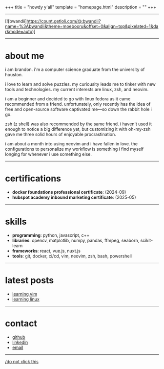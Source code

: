 +++
title = "howdy y'all" 
template = "homepage.html"
description = ""
+++

---

[![bwandii]https://count.getloli.com/@:bwandii?name=%3Abwandii&theme=moebooru&offset=0&align=top&pixelated=1&darkmode=auto)]

---

# about me

i am brandon. i'm a computer science graduate from the university of houston.

i love to learn and solve puzzles. my curiousity leads me to tinker with new tools and technologies. my current interests are linux, zsh, and neovim.

i am a beginner and decided to go with linux fedora as it came recommended from a friend. unfortunately, only recently has the idea of free and open-source software captivated me—so down the rabbit hole i go.

zsh (z shell) was also recommended by the same friend. i haven’t used it enough to notice a big difference yet, but customizing it with oh-my-zsh gave me three solid hours of enjoyable procrastination.

i am about a month into using neovim and i have fallen in love. the configurations to personalize my workflow is something i find myself longing for whenever i use something else.

---

# certifications

- **docker foundations professional certificate**: (2024-09)
- **hubspot academy inbound marketing certificate**: (2025-05)

---

# skills

- **programming**: python, javascript, c++
- **libraries**: opencv, matplotlib, numpy, pandas, ffmpeg, seaborn, scikit-learn
- **frameworks**: react, vue.js, nuxt.js
- **tools**: git, docker, ci/cd, vim, neovim, zsh, bash, powershell

---

# latest posts

- [learning vim](./posts/learning-vim)
- [learning linux](./posts/learning-linux)

---

# contact

- [github](https://github.com/brespina)
- [linkedin](https://linkedin.com/in/brandon-espina)
- [email](mailto:brandon.r.espina@gmail.com)

---

[/do not click this](./gotem/video)

